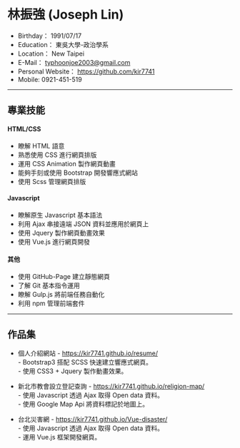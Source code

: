 # 林振強 (Joseph Lin)
 - Birthday： 1991/07/17
 - Education： 東吳大學-政治學系
 - Location： New Taipei
 - E-Mail： typhoonjoe2003@gmail.com
 - Personal Website： https://github.com/kir7741
 - Mobile: 0921-451-519

<hr>

## 專業技能

#### HTML/CSS

 * 瞭解 HTML 語意
 * 熟悉使用 CSS 進行網頁排版
 * 運用 CSS Animation 製作網頁動畫
 * 能夠手刻或使用 Bootstrap 開發響應式網站
 * 使用 Scss 管理網頁排版
 
#### Javascript 

 * 瞭解原生 Javascript 基本語法
 * 利用 Ajax 串接遠端 JSON 資料並應用於網頁上
 * 使用 Jquery 製作網頁動畫效果
 * 使用 Vue.js 進行網頁開發
 
#### 其他

 * 使用 GitHub-Page 建立靜態網頁
 * 了解 Git 基本指令運用
 * 瞭解 Gulp.js 將前端任務自動化
 * 利用 npm 管理前端套件
 
<hr>

## 作品集

* 個人介紹網站 - https://kir7741.github.io/resume/
  </br>- Bootstrap3 搭配 SCSS 快速建立響應式網頁。
  </br>- 使用 CSS3 + Jquery 製作動畫效果。
  
* 新北市教會設立登記查詢 - https://kir7741.github.io/religion-map/
  </br>- 使用 Javascript 透過 Ajax 取得 Open data 資料。
  </br>- 使用 Google Map Api 將資料標記於地圖上。
 
* 台北災害網 - https://kir7741.github.io/Vue-disaster/
  </br>- 使用 Javascript 透過 Ajax 取得 Open data 資料。
  </br>- 運用 Vue.js 框架開發網頁。

  
 
  
  
  
